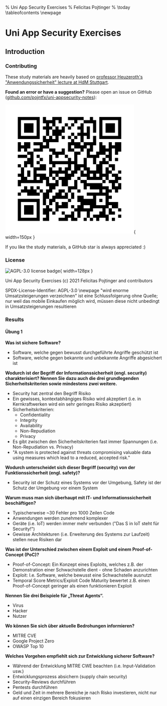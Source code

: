 % Uni App Security Exercises
% Felicitas Pojtinger
% \today
\tableofcontents
\newpage

# Uni App Security Exercises

## Introduction

### Contributing

These study materials are heavily based on [professor Heuzeroth's "Anwendungssicherheit" lecture at HdM Stuttgart](https://www.hdm-stuttgart.de/studierende/abteilungen/sprachenzentrum/kursangebot/kursangebot/block?sgname=Medieninformatik+%28Bachelor%2C+7+Semester%29&blockname=Anwendungssicherheit&sgblockID=2573375&sgang=550033).

**Found an error or have a suggestion?** Please open an issue on GitHub ([github.com/pojntfx/uni-appsecurity-notes](https://github.com/pojntfx/uni-appsecurity-notes)):

![QR code to source repository](./static/qr.png){ width=150px }

If you like the study materials, a GitHub star is always appreciated :)

### License

![AGPL-3.0 license badge](https://www.gnu.org/graphics/agplv3-155x51.png){ width=128px }

Uni App Security Exercises (c) 2021 Felicitas Pojtinger and contributors

SPDX-License-Identifier: AGPL-3.0
\newpage "wird enorme Umsatzsteigerungen verzeichnen" ist eine Schlussfolgerung ohne Quelle; nur weil das mobile Einkaufen möglich wird, müssen diese nicht unbedingt in Umsatzsteigerungen resultieren

### Results

#### Übung 1

**Was ist sichere Software?**

- Software, welche gegen bewusst durchgeführte Angriffe geschützt ist
- Software, welche gegen bekannte und unbekannte Angriffe abgesichert ist

**Wodurch ist der Begriff der Informationssicherheit (engl. security) charakterisiert? Nennen Sie dazu auch die drei grundlegenden Sicherheitskriterien sowie mindestens zwei weitere.**

- Security hat zentral den Begriff Risiko
- Ein gewisses, kontextabhängiges Risiko wird akzeptiert (i.e. in Kernkraftwerken wird ein sehr geringes Risiko akzeptiert)
- Sicherheitskriterien:
  - Confidentiality
  - Integrity
  - Availability
  - Non-Repudiation
  - Privacy
- Es gibt zwischen den Sicherheitskriterien fast immer Spannungen (i.e. Non-Repudiation vs. Privacy)
- "A system is protected against threats compromising valuable data using measures which lead to a reduced, accepted risk."

**Wodurch unterscheidet sich dieser Begriff (security) von der Funktionssicherheit (engl. safety)?**

- Security ist der Schutz eines Systems vor der Umgebung, Safety ist der Schutz der Umgebung vor einem System

**Warum muss man sich überhaupt mit IT- und Informationssicherheit beschäftigen?**

- Typischerweise ~30 Fehler pro 1000 Zeilen Code
- Anwendungen werden zunehmend komplexer
- Geräte (i.e. IoT) werden immer mehr verbunden ("Das S in IoT steht für Security!")
- Gewisse Architekturen (i.e. Erweiterung des Systems zur Laufzeit) stellen neue Risiken dar

**Was ist der Unterschied zwischen einem Exploit und einem Proof-of-Concept (PoC)?**

- Proof-of-Concept: Ein Konzept eines Exploits, welches z.B. der Demonstration einer Schwachstelle dient - ohne Schaden anzurichten
- Exploit: I.e. Software, welche bewusst eine Schwachstelle ausnutzt
- Temporal Score Metrics/Exploit Code Maturity bewertet z.B. einen Proof-of-Concept geringer als einen funktionieren Exploit

**Nennen Sie drei Beispiele für „Threat Agents“.**

- Virus
- Hacker
- Nutzer

**Wo können Sie sich über aktuelle Bedrohungen informieren?**

- MITRE CVE
- Google Project Zero
- OWASP Top 10

**Welches Vorgehen empfiehlt sich zur Entwicklung sicherer Software?**

- Während der Entwicklung MITRE CWE beachten (i.e. Input-Validation usw.)
- Entwicklungsprozess absichern (supply chain security)
- Security-Reviews durchführen
- Pentests durchführen
- Geld und Zeit in mehrere Bereiche je nach Risko investieren, nicht nur auf einen einzigen Bereich fokusieren
